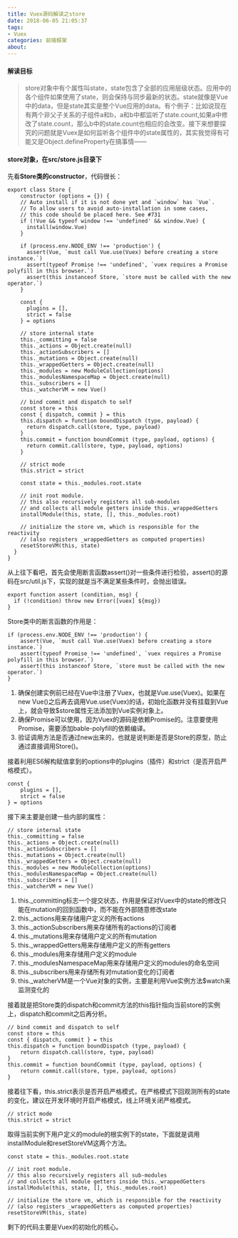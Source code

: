 ```yaml
---
title: Vuex源码解读之store
date: 2018-06-05 21:05:37
tags:
- Vuex
categories: 前端框架
about:
---
```

#### 解读目标
> store对象中有个属性叫state，state包含了全部的应用层级状态。应用中的各个组件如果使用了state，则会保持与同步最新的状态。state就像是Vue中的data，但是state其实是整个Vue应用的data。有个例子：比如说现在有两个非父子关系的子组件a和b，a和b中都监听了state.count,如果a中修改了state.count，那么b中的state.count也相应的会改变。接下来想要探究的问题就是Vuex是如何监听各个组件中的state属性的，其实我觉得有可能又是Object.defineProperty在搞事情——
<!--more-->
#### store对象，在src/store.js目录下
先看**Store类的constructor**，代码很长：
```
export class Store {
    constructor (options = {}) {
    // Auto install if it is not done yet and `window` has `Vue`.
    // To allow users to avoid auto-installation in some cases,
    // this code should be placed here. See #731
    if (!Vue && typeof window !== 'undefined' && window.Vue) {
      install(window.Vue)
    }

    if (process.env.NODE_ENV !== 'production') {
      assert(Vue, `must call Vue.use(Vuex) before creating a store instance.`)
      assert(typeof Promise !== 'undefined', `vuex requires a Promise polyfill in this browser.`)
      assert(this instanceof Store, `store must be called with the new operator.`)
    }

    const {
      plugins = [],
      strict = false
    } = options

    // store internal state
    this._committing = false
    this._actions = Object.create(null)
    this._actionSubscribers = []
    this._mutations = Object.create(null)
    this._wrappedGetters = Object.create(null)
    this._modules = new ModuleCollection(options)
    this._modulesNamespaceMap = Object.create(null)
    this._subscribers = []
    this._watcherVM = new Vue()

    // bind commit and dispatch to self
    const store = this
    const { dispatch, commit } = this
    this.dispatch = function boundDispatch (type, payload) {
      return dispatch.call(store, type, payload)
    }
    this.commit = function boundCommit (type, payload, options) {
      return commit.call(store, type, payload, options)
    }

    // strict mode
    this.strict = strict

    const state = this._modules.root.state

    // init root module.
    // this also recursively registers all sub-modules
    // and collects all module getters inside this._wrappedGetters
    installModule(this, state, [], this._modules.root)

    // initialize the store vm, which is responsible for the reactivity
    // (also registers _wrappedGetters as computed properties)
    resetStoreVM(this, state)
  }
}
```
从上往下看吧，首先会使用断言函数assert()对一些条件进行检验，assert()的源码在src/util.js下，实现的就是当不满足某些条件时，会抛出错误。

```
export function assert (condition, msg) {
  if (!condition) throw new Error([vuex] ${msg})
}
```
Store类中的断言函数的作用是：

```
if (process.env.NODE_ENV !== 'production') {
    assert(Vue, `must call Vue.use(Vuex) before creating a store instance.`)
    assert(typeof Promise !== 'undefined', `vuex requires a Promise polyfill in this browser.`)
    assert(this instanceof Store, `store must be called with the new operator.`)
}
```
1. 确保创建实例前已经在Vue中注册了Vuex，也就是Vue.use(Vuex)。如果在new Vue()之后再去调用Vue.use(Vuex)的话，初始化函数并没有挂载到Vue上，就会导致$store属性无法添加到Vue实例对象上。
2. 确保Promise可以使用，因为Vuex的源码是依赖Promise的。注意要使用Promise，需要添加bable-polyfill的依赖编译。
3. 验证调用方法是否通过new出来的，也就是说判断是否是Store的原型，防止通过直接调用Store()。

接着利用ES6解构赋值拿到的options中的plugins（插件）和strict（是否开启严格模式）。
```
const {
    plugins = [],
    strict = false
} = options
```
接下来主要是创建一些内部的属性：
```
// store internal state
this._committing = false
this._actions = Object.create(null)
this._actionSubscribers = []
this._mutations = Object.create(null)
this._wrappedGetters = Object.create(null)
this._modules = new ModuleCollection(options)
this._modulesNamespaceMap = Object.create(null)
this._subscribers = []
this._watcherVM = new Vue()
```
1. this._committing标志一个提交状态，作用是保证对Vuex中的state的修改只能在mutation的回到函数中，而不能在外部随意修改state
2. this._actions用来存储用户定义的所有actions
3. this._actionSubscribers用来存储所有的actions的订阅者
4. this._mutations用来存储用户定义的所有mutation
5. this._wrappedGetters用来存储用户定义的所有getters
6. this._modules用来存储用户定义的module
7. this._modulesNamespaceMap用来存储用户定义的modules的命名空间
8. this._subscribers用来存储所有对mutation变化的订阅者
9. this._watcherVM是一个Vue对象的实例，主要是利用Vue实例方法$watch来监测变化的

接着就是把Store类的dispatch和commit方法的this指针指向当前store的实例上，dispatch和commit之后再分析。
```
// bind commit and dispatch to self
const store = this
const { dispatch, commit } = this
this.dispatch = function boundDispatch (type, payload) {
    return dispatch.call(store, type, payload)
}
this.commit = function boundCommit (type, payload, options) {
    return commit.call(store, type, payload, options)
}
```
接着往下看，this.strict表示是否开启严格模式，在严格模式下回观测所有的state的变化，建议在开发环境时开启严格模式，线上环境关闭严格模式。
```
// strict mode
this.strict = strict
```
取得当前实例下用户定义的module的根实例下的state，下面就是调用installModule和resetStoreVM这两个方法。
```
const state = this._modules.root.state

// init root module.
// this also recursively registers all sub-modules
// and collects all module getters inside this._wrappedGetters
installModule(this, state, [], this._modules.root)

// initialize the store vm, which is responsible for the reactivity
// (also registers _wrappedGetters as computed properties)
resetStoreVM(this, state)
```
剩下的代码主要是Vuex的初始化的核心。






